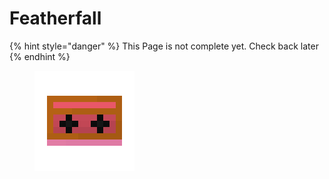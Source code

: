 # Featherfall

{% hint style="danger" %}
This Page is not complete yet. Check back later
{% endhint %}

<figure><img src="https://github.com/ItsMePok/PFE/blob/wikiAssets/cassette/cassette_featherfall.png?raw=true" alt=""><figcaption></figcaption></figure>

